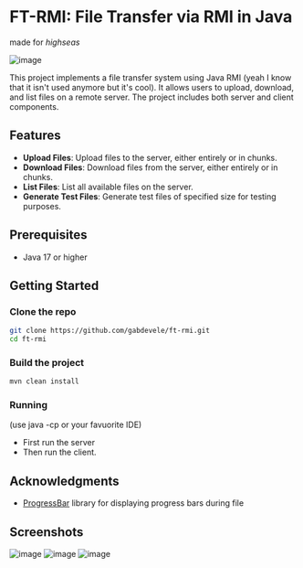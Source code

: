 # FT-RMI: File Transfer via RMI in Java
made for *highseas*

![image](https://github.com/user-attachments/assets/27700473-a123-49a7-9017-ef673082689e)

This project implements a file transfer system using Java RMI (yeah I know that it isn't used anymore but it's cool). 
It allows users to upload, download, and list files on a remote server. The project includes both server and client components.

## Features

- **Upload Files**: Upload files to the server, either entirely or in chunks.
- **Download Files**: Download files from the server, either entirely or in chunks.
- **List Files**: List all available files on the server.
- **Generate Test Files**: Generate test files of specified size for testing purposes.

## Prerequisites

- Java 17 or higher

## Getting Started

### Clone the repo

```sh
git clone https://github.com/gabdevele/ft-rmi.git
cd ft-rmi
```
### Build the project
```sh
mvn clean install
```
### Running 
(use java -cp or your favuorite IDE)
- First run the server 
- Then run the client. 

## Acknowledgments

- [ProgressBar](https://github.com/ctongfei/progressbar) library for displaying progress bars during file

## Screenshots
![image](https://github.com/user-attachments/assets/0a968df6-bac2-45d3-a3c6-f0a9083f7364)
![image](https://github.com/user-attachments/assets/9c38a23a-e9f9-405f-a909-4c51f3a5b68a)
![image](https://github.com/user-attachments/assets/9e95facd-4fb5-4935-b7e5-2359bd4c6582)


